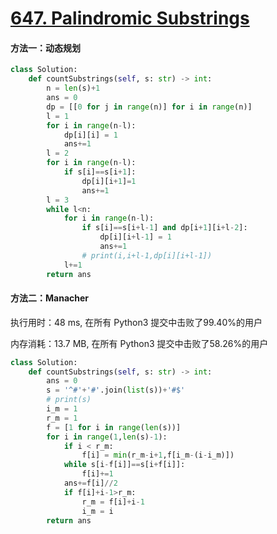 # [647. Palindromic Substrings](https://leetcode-cn.com/problems/palindromic-substrings/)

#### 方法一：动态规划

```python
class Solution:
    def countSubstrings(self, s: str) -> int:
        n = len(s)+1
        ans = 0
        dp = [[0 for j in range(n)] for i in range(n)]
        l = 1
        for i in range(n-l):
            dp[i][i] = 1
            ans+=1
        l = 2
        for i in range(n-l):
            if s[i]==s[i+1]:
                dp[i][i+1]=1
                ans+=1
        l = 3
        while l<n:
            for i in range(n-l):
                if s[i]==s[i+l-1] and dp[i+1][i+l-2]:
                    dp[i][i+l-1] = 1
                    ans+=1
                # print(i,i+l-1,dp[i][i+l-1])
            l+=1
        return ans

```

#### 方法二：Manacher

执行用时：48 ms, 在所有 Python3 提交中击败了99.40%的用户

内存消耗：13.7 MB, 在所有 Python3 提交中击败了58.26%的用户

```python
class Solution:
    def countSubstrings(self, s: str) -> int:
        ans = 0
        s = '^#'+'#'.join(list(s))+'#$'
        # print(s)
        i_m = 1
        r_m = 1
        f = [1 for i in range(len(s))]
        for i in range(1,len(s)-1):
            if i < r_m:
                f[i] = min(r_m-i+1,f[i_m-(i-i_m)])
            while s[i-f[i]]==s[i+f[i]]:
                f[i]+=1
            ans+=f[i]//2
            if f[i]+i-1>r_m:
                r_m = f[i]+i-1
                i_m = i
        return ans

        
```

